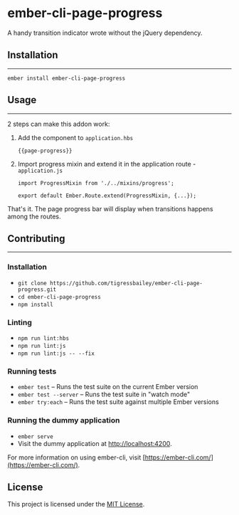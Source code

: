 ember-cli-page-progress
==============================================================================

A handy transition indicator wrote without the jQuery dependency.

## Installation
------------------------------------------------------------------------------

```
ember install ember-cli-page-progress
```


## Usage
------------------------------------------------------------------------------

2 steps can make this addon work:

1. Add the component to `application.hbs`
    ```
    {{page-progress}}
    ```

2. Import progress mixin and extend it in the application route - `application.js`

   ```
   import ProgressMixin from './../mixins/progress';

   export default Ember.Route.extend(ProgressMixin, {...});
   ```


That's it. The page progress bar will display when transitions happens among the routes.


## Contributing
------------------------------------------------------------------------------

### Installation

* `git clone https://github.com/tigressbailey/ember-cli-page-progress.git`
* `cd ember-cli-page-progress`
* `npm install`

### Linting

* `npm run lint:hbs`
* `npm run lint:js`
* `npm run lint:js -- --fix`

### Running tests

* `ember test` – Runs the test suite on the current Ember version
* `ember test --server` – Runs the test suite in "watch mode"
* `ember try:each` – Runs the test suite against multiple Ember versions

### Running the dummy application

* `ember serve`
* Visit the dummy application at [http://localhost:4200](http://localhost:4200).

For more information on using ember-cli, visit [https://ember-cli.com/](https://ember-cli.com/).

License
------------------------------------------------------------------------------

This project is licensed under the [MIT License](LICENSE.md).
